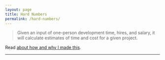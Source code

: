 ```yaml
---
layout: page
title: Hard Numbers
permalink: /hard-numbers/
---
```

> Given an input of one-person development time, hires, and salary, it will calculate
estimates of time and cost for a given project.

Read [about how and why I made this](/2015-06-08-Hard-Numbers-Calculator).

---

<style type="text/css">
  label {
    display: block;
    padding: 1em 0 0.5em;
  }
</style>
<div id="div">
</div>
<script 
    src="https://cdnjs.cloudflare.com/ajax/libs/react/0.13.1/react-with-addons.js">
</script>
<script 
    src="https://cdnjs.cloudflare.com/ajax/libs/react/0.13.1/JSXTransformer.js">
</script>
<script type="text/jsx">
    var _numbers = window._numbers || {
                elements:       {}
            },
        acCost =        0.15, // salaries
        acDelay =       0.2, // months
        HardForm,
        ResponsiveInput,
        MultiplierSelect,
        Cost,
        Time;

    HardForm = React.createClass({
        getInitialState: function() {
            return {
                people:         1,
                days:           6,
                multiplier:     30.4,
                salary:         60000,
                time:           6,
                cost:           '30,000'
            }
        },
        calcCost:       function(people, salary, days, mult) {
            people = people || this.state.people;
            salary = salary || this.state.salary;
            days = days || this.state.days;
            mult = mult || this.state.multiplier;
            var cost = _numbers.calcCost(
                        people,
                        salary,
                        (days * mult)
                    );
            this.setState({
                people:         people,
                salary:         salary,
                days:           days,
                multiplier:     mult,
                cost:           cost
            });
            this.calcTime(people, salary, days, mult, cost);
        },
        calcTime:       function(people, salary, days, mult, cost) {
            people = people || this.state.people;
            salary = salary || this.state.salary;
            cost = cost || this.state.cost;
            days = days || this.state.days;
            mult = mult || this.state.multiplier;
            this.setState({
                people:         people,
                salary:         salary,
                cost:           cost,
                multiplier:     mult,
                days:           days,
                time:           _numbers.calcTime(
                        people,
                        (days * mult)
                    )
            });
        },
        daysCalcCost:           function(e) {
            this.calcCost(null, null, e.target.value);
        },
        multiplierCalcCost:     function(e) {
            this.calcCost(null, null, null, e.target.value);
        },
        peopleCalcCost:         function(e) {
            this.calcCost(e.target.value);
        },
        salaryCalcCost:         function(e) {
            this.calcCost(null, e.target.value);
        },
        render:         function(){
            return (
                <div className="hardNumbers">
                    <label for="days">
                        Time required for one person to complete this:
                    </label>
                    <ResponsiveInput
                        name="days"
                        type="number"
                        onChange={this.daysCalcCost}
                        value={this.state.days}
                    />
                    <MultiplierSelect
                        value={this.state.multiplier}
                        onChange={this.multiplierCalcCost}
                    />
                    <label for="people">
                        Expected number of people working on this:
                    </label>
                    <ResponsiveInput
                        name="people"
                        type="number"
                        onChange={this.peopleCalcCost}
                        value={this.state.people}
                    />
                    <label for="salary">
                        Average annual salary of people working on this:
                    </label>
                    <ResponsiveInput
                        name="salary"
                        type="number"
                        step="1000"
                        onChange={this.salaryCalcCost}
                        value={this.state.salary}
                    />
                    <hr/>
                    <Cost
                        value={this.state.cost} 
                    />
                    <Time
                        value={this.state.time} 
                    />
                </div>
            );
        }
    });
    ResponsiveInput = React.createClass({
        getInitialState: function() {
            return {
                value:  this.props.value,
                label:  this.props.label
            };
        },
        render: function() {
            return (
                <input 
                    type={this.props.type} 
                    name={this.props.name}
                    id={this.props.name}
                    defaultValue={this.state.value} 
                    onChange={this.props.onChange}
                    step={this.props.step}
                />
            );
        }
    });
    MultiplierSelect = React.createClass({
        getInitialState:        function() {
            return {
                value:  this.props.value
            };
        },
        render:                 function() {
            return (
                <select
                    name="multiplier"
                    defaultValue={this.state.value}
                    onChange={this.props.onChange}
                >
                    <option value="1">days</option>
                    <option value="7.02">weeks</option>
                    <option value="30.4">months</option>
                    <option value="365">years</option>
                </select>
            );
        }
    });
    Cost = React.createClass({
        render: function() {
            return (
                <h3>
                    Funding: <code>{this.props.value}</code>
                </h3>
            );
        }
    });
    Time = React.createClass({
        render: function() {
            return (
                <h3>
                    Work for: <code>{this.props.value}</code> months
                </h3>
            );
        }
    });

    _numbers.setCookie = function(cname, cvalue, exdays) {
        var d = new Date()
            expires = 240000000;

        exdays = exdays || 360;
        d.setTime(d.getTime() + (exdays*24*60*60*1000));
        expires = "expires="+d.toUTCString();
        document.cookie = cname + "=" + cvalue + "; " + expires;
    };
    _numbers.getCookie = function(cname) {
        var name = cname + "=",
            ca = document.cookie.split(';'),
            c;

        for(var i=0; i<ca.length; i++) {
            c = ca[i];
            while (c.charAt(0)==' ') c = c.substring(1);
            if (c.indexOf(name) === 0) return c.substring(name.length,c.length);
        }
        return "No cookie present";
    };
    _numbers.calcTime = function(people, days) {
        return Math.round(((days / people) / 365) * 12) + Math.round((people - 1) * acDelay);
    };
    _numbers.calcCost = function(people, salary, days) {
        var time = days / people,
            timeOfYear = time / 365,
            cost = salary * timeOfYear,
            acQ = (acCost * (people - 1)) * salary,
            totalCost = (cost * people) + acQ;

        return (Math.round(totalCost / 1000) * 1000).formatMoney(0, '.', ',');
    };
    _numbers.gogo = function() {
        _numbers.elements = {
            form:       React.createElement(HardForm)
        };
        React.render(
            _numbers.elements.form,
            document.getElementById('div')
        );
    }
    window.addEventListener('load', _numbers.gogo);

    Number.prototype.formatMoney = function(c, d, t){
        var n = this, 
            c = isNaN(c = Math.abs(c)) ? 2 : c, 
            d = d == undefined ? "." : d, 
            t = t == undefined ? "," : t, 
            s = n < 0 ? "-" : "", 
            i = parseInt(n = Math.abs(+n || 0).toFixed(c)) + "", 
            j = (j = i.length) > 3 ? j % 3 : 0;
        return s + (j ? i.substr(0, j) + t : "") + i.substr(j).replace(/(\d{3})(?=\d)/g, "$1" + t) + (c ? d + Math.abs(n - i).toFixed(c).slice(2) : "");
    };
</script>
